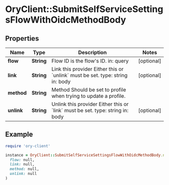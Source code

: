 # OryClient::SubmitSelfServiceSettingsFlowWithOidcMethodBody

## Properties

| Name | Type | Description | Notes |
| ---- | ---- | ----------- | ----- |
| **flow** | **String** | Flow ID is the flow&#39;s ID.  in: query | [optional] |
| **link** | **String** | Link this provider  Either this or &#x60;unlink&#x60; must be set.  type: string in: body | [optional] |
| **method** | **String** | Method  Should be set to profile when trying to update a profile. |  |
| **unlink** | **String** | Unlink this provider  Either this or &#x60;link&#x60; must be set.  type: string in: body | [optional] |

## Example

```ruby
require 'ory-client'

instance = OryClient::SubmitSelfServiceSettingsFlowWithOidcMethodBody.new(
  flow: null,
  link: null,
  method: null,
  unlink: null
)
```

